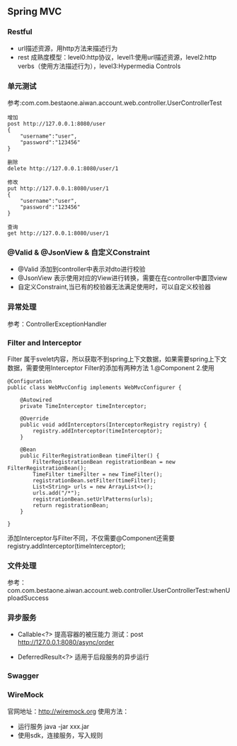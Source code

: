 ## Spring MVC

### Restful
- url描述资源，用http方法来描述行为
- rest 成熟度模型：level0:http协议，level1:使用url描述资源，level2:http verbs（使用方法描述行为），level3:Hypermedia Controls

### 单元测试
参考:com.com.bestaone.aiwan.account.web.controller.UserControllerTest

```
增加
post http://127.0.0.1:8080/user
{
	"username":"user",
	"password":"123456"
}
```

```
删除
delete http://127.0.0.1:8080/user/1
```


```
修改
put http://127.0.0.1:8080/user/1
{
	"username":"user",
	"password":"123456"
}
```

```
查询
get http://127.0.0.1:8080/user/1
```

### @Valid & @JsonView & 自定义Constraint
- @Valid 添加到controller中表示对dto进行校验
- @JsonView 表示使用对应的View进行转换，需要在在controller中置顶view
- 自定义Constraint,当已有的校验器无法满足使用时，可以自定义校验器

### 异常处理
参考：ControllerExceptionHandler

### Filter and Interceptor
Filter 属于svelet内容，所以获取不到spring上下文数据，如果需要spring上下文数据，需要使用Interceptor
Filter的添加有两种方法
1.@Component
2.使用
```
@Configuration
public class WebMvcConfig implements WebMvcConfigurer {

	@Autowired
	private TimeInterceptor timeInterceptor;
	
	@Override
	public void addInterceptors(InterceptorRegistry registry) {
		registry.addInterceptor(timeInterceptor);
	}
	
	@Bean
	public FilterRegistrationBean timeFilter() {
		FilterRegistrationBean registrationBean = new FilterRegistrationBean();
		TimeFilter timeFilter = new TimeFilter();
		registrationBean.setFilter(timeFilter);
		List<String> urls = new ArrayList<>();
		urls.add("/*");
		registrationBean.setUrlPatterns(urls);
		return registrationBean;
	}

}

```
添加Interceptor与Filter不同，不仅需要@Component还需要 registry.addInterceptor(timeInterceptor);

### 文件处理
参考：com.com.bestaone.aiwan.account.web.controller.UserControllerTest:whenUploadSuccess

### 异步服务
- Callable<?> 提高容器的被压能力
测试：post http://127.0.0.1:8080/async/order

- DeferredResult<?> 适用于后段服务的异步运行

### Swagger

### WireMock
官网地址：http://wiremock.org
使用方法：
- 运行服务 java -jar xxx.jar 
- 使用sdk，连接服务，写入规则
